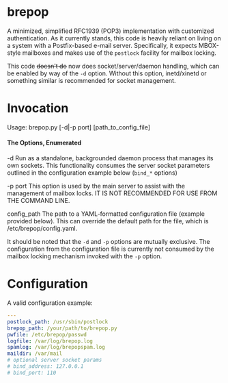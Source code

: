 # brepop

A minimized, simplified RFC1939 (POP3) implementation with customized authentication.  As it currently stands, this
code is heavily reliant on living on a system with a Postfix-based e-mail server.  Specifically, it expects MBOX-style
mailboxes and makes use of the `postlock` facility for mailbox locking.

This code ~~doesn't do~~ now does socket/server/daemon handling, which can be enabled by way of the `-d` option.  Without
this option, inetd/xinetd or something similar is recommended for socket management.

# Invocation

Usage: brepop.py [-d|-p port] [path_to_config_file]

#### The Options, Enumerated

   -d           Run as a standalone, backgrounded  daemon process that manages its own sockets.  This functionality consumes
                the server socket parameters outlined in the configuration example below (`bind_*` options)

   -p port      This option is used by the main server to assist with the management of mailbox locks.  IT IS NOT RECOMMENDED
                FOR USE FROM THE COMMAND LINE.

   config_path  The path to a YAML-formatted configuration file (example provided below).  This can override the default path
                for the file, which is /etc/brepop/config.yaml.

   It should be noted that the `-d` and `-p` options are mutually exclusive.  The configuration from the configuration file is
   currently not consumed by the mailbox locking mechanism invoked with the `-p` option.

# Configuration

A valid configuration example:

```yaml
---
postlock_path: /usr/sbin/postlock
brepop_path: /your/path/to/brepop.py
pwfile: /etc/brepop/passwd
logfile: /var/log/brepop.log
spamlog: /var/log/brepopspam.log
maildir: /var/mail
# optional server socket params
# bind_address: 127.0.0.1
# bind_port: 110
```
